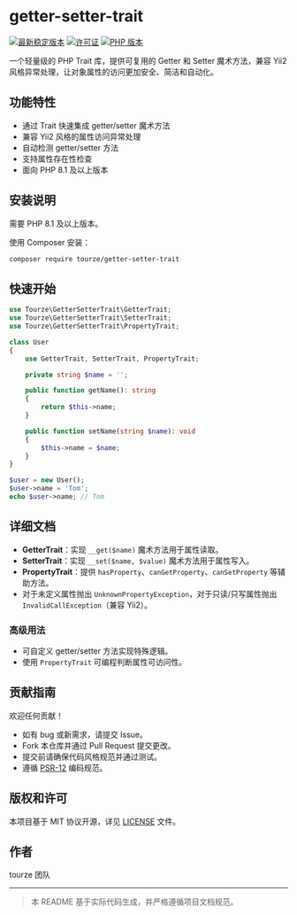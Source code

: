 # getter-setter-trait

[![最新稳定版本](https://poser.pugx.org/tourze/getter-setter-trait/v/stable)](https://packagist.org/packages/tourze/getter-setter-trait)
[![许可证](https://img.shields.io/badge/license-MIT-blue.svg)](LICENSE)
[![PHP 版本](https://img.shields.io/badge/php-%5E8.1-blue)](https://www.php.net/)

一个轻量级的 PHP Trait 库，提供可复用的 Getter 和 Setter 魔术方法，兼容 Yii2 风格异常处理，让对象属性的访问更加安全、简洁和自动化。

## 功能特性

- 通过 Trait 快速集成 getter/setter 魔术方法
- 兼容 Yii2 风格的属性访问异常处理
- 自动检测 getter/setter 方法
- 支持属性存在性检查
- 面向 PHP 8.1 及以上版本

## 安装说明

需要 PHP 8.1 及以上版本。

使用 Composer 安装：

```bash
composer require tourze/getter-setter-trait
```

## 快速开始

```php
use Tourze\GetterSetterTrait\GetterTrait;
use Tourze\GetterSetterTrait\SetterTrait;
use Tourze\GetterSetterTrait\PropertyTrait;

class User
{
    use GetterTrait, SetterTrait, PropertyTrait;

    private string $name = '';

    public function getName(): string
    {
        return $this->name;
    }

    public function setName(string $name): void
    {
        $this->name = $name;
    }
}

$user = new User();
$user->name = 'Tom';
echo $user->name; // Tom
```

## 详细文档

- **GetterTrait**：实现 `__get($name)` 魔术方法用于属性读取。
- **SetterTrait**：实现 `__set($name, $value)` 魔术方法用于属性写入。
- **PropertyTrait**：提供 `hasProperty`、`canGetProperty`、`canSetProperty` 等辅助方法。
- 对于未定义属性抛出 `UnknownPropertyException`，对于只读/只写属性抛出 `InvalidCallException`（兼容 Yii2）。

### 高级用法

- 可自定义 getter/setter 方法实现特殊逻辑。
- 使用 `PropertyTrait` 可编程判断属性可访问性。

## 贡献指南

欢迎任何贡献！

- 如有 bug 或新需求，请提交 Issue。
- Fork 本仓库并通过 Pull Request 提交更改。
- 提交前请确保代码风格规范并通过测试。
- 遵循 [PSR-12](https://www.php-fig.org/psr/psr-12/) 编码规范。

## 版权和许可

本项目基于 MIT 协议开源，详见 [LICENSE](LICENSE) 文件。

## 作者

tourze 团队

---

> 本 README 基于实际代码生成，并严格遵循项目文档规范。
